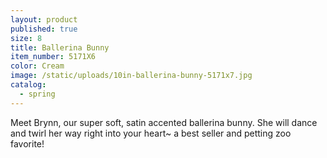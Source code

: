 ```yaml
---
layout: product
published: true
size: 8
title: Ballerina Bunny
item_number: 5171X6
color: Cream
image: /static/uploads/10in-ballerina-bunny-5171x7.jpg
catalog:
  - spring
---
```

Meet Brynn, our super soft, satin accented ballerina bunny. She will dance and twirl her way right into your heart~ a best seller and petting zoo favorite!

